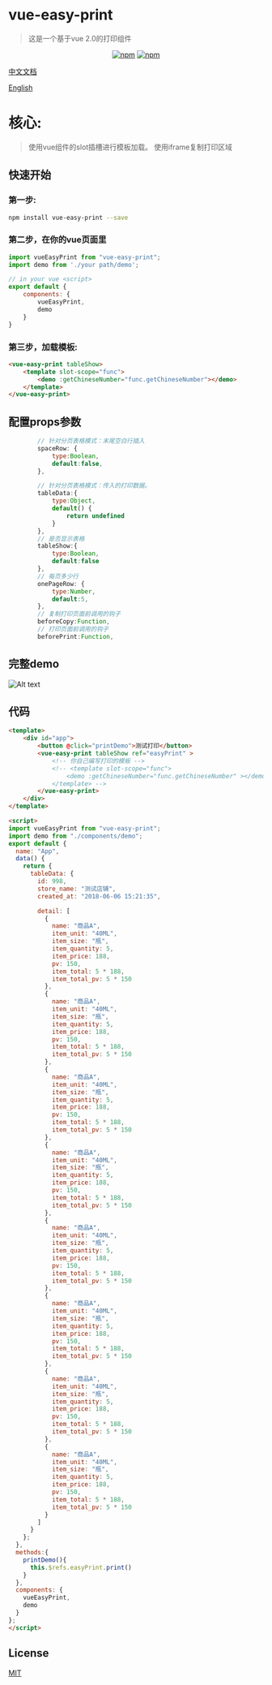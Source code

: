 # vue-easy-print
> 这是一个基于vue 2.0的打印组件
<p align="center">
   <a href="https://www.npmjs.com/package/vue-easy-print"><img src="https://img.shields.io/npm/v/vue-easy-print.svg?style=flat" alt="npm"></a>
   <a href="https://www.npmjs.com/package/vue-easy-print"><img src="https://img.shields.io/npm/dm/vue-easy-print.svg?style=flat" alt="npm"></a>
 </p>
 
[中文文档](./README.MD)

[English](./README.EN.MD)

# 核心:
> 使用vue组件的slot插槽进行模板加载。
> 使用iframe复制打印区域

## 快速开始

### 第一步:
``` sh
npm install vue-easy-print --save
```
### 第二步，在你的vue页面里
``` js
import vueEasyPrint from "vue-easy-print";
import demo from './your path/demo';

// in your vue <script>
export default {
    components: {
        vueEasyPrint,
        demo
    }
}
```

### 第三步，加载模板:
``` html
<vue-easy-print tableShow>
    <template slot-scope="func">
        <demo :getChineseNumber="func.getChineseNumber"></demo>
    </template>
</vue-easy-print>

```


## 配置props参数
``` js
        // 针对分页表格模式：末尾空白行插入
        spaceRow: {
            type:Boolean,
            default:false,
        },

        // 针对分页表格模式：传入的打印数据。
        tableData:{
            type:Object,
            default() {
                return undefined
            }
        },
        // 是否显示表格
        tableShow:{
            type:Boolean,
            default:false
        },
        // 每页多少行
        onePageRow: {
            type:Number,
            default:5,
        },
        // 复制打印页面前调用的钩子
        beforeCopy:Function,
        // 打印页面前调用的钩子
        beforePrint:Function,
```


## 完整demo
![Alt text](./images/demo.png)


## 代码
``` html
<template>
    <div id="app">
        <button @click="printDemo">测试打印</button>
        <vue-easy-print tableShow ref="easyPrint" >
            <!-- 你自己编写打印的模板 -->
            <!-- <template slot-scope="func">
                <demo :getChineseNumber="func.getChineseNumber" ></demo>
            </template> -->
        </vue-easy-print>
    </div>
</template>

<script>
import vueEasyPrint from "vue-easy-print";
import demo from "./components/demo";
export default {
  name: "App",
  data() {
    return {
      tableData: {
        id: 998,
        store_name: "测试店铺",
        created_at: "2018-06-06 15:21:35",

        detail: [
          {
            name: "商品A",
            item_unit: "40ML",
            item_size: "瓶",
            item_quantity: 5,
            item_price: 188,
            pv: 150,
            item_total: 5 * 188,
            item_total_pv: 5 * 150
          },
          {
            name: "商品A",
            item_unit: "40ML",
            item_size: "瓶",
            item_quantity: 5,
            item_price: 188,
            pv: 150,
            item_total: 5 * 188,
            item_total_pv: 5 * 150
          },
          {
            name: "商品A",
            item_unit: "40ML",
            item_size: "瓶",
            item_quantity: 5,
            item_price: 188,
            pv: 150,
            item_total: 5 * 188,
            item_total_pv: 5 * 150
          },
          {
            name: "商品A",
            item_unit: "40ML",
            item_size: "瓶",
            item_quantity: 5,
            item_price: 188,
            pv: 150,
            item_total: 5 * 188,
            item_total_pv: 5 * 150
          },
          {
            name: "商品A",
            item_unit: "40ML",
            item_size: "瓶",
            item_quantity: 5,
            item_price: 188,
            pv: 150,
            item_total: 5 * 188,
            item_total_pv: 5 * 150
          },
          {
            name: "商品A",
            item_unit: "40ML",
            item_size: "瓶",
            item_quantity: 5,
            item_price: 188,
            pv: 150,
            item_total: 5 * 188,
            item_total_pv: 5 * 150
          },
          {
            name: "商品A",
            item_unit: "40ML",
            item_size: "瓶",
            item_quantity: 5,
            item_price: 188,
            pv: 150,
            item_total: 5 * 188,
            item_total_pv: 5 * 150
          },
          {
            name: "商品A",
            item_unit: "40ML",
            item_size: "瓶",
            item_quantity: 5,
            item_price: 188,
            pv: 150,
            item_total: 5 * 188,
            item_total_pv: 5 * 150
          }
        ]
      }
    };
  },
  methods:{
    printDemo(){
      this.$refs.easyPrint.print()
    }
  },
  components: {
    vueEasyPrint,
    demo
  }
};
</script>

```
## License

[MIT](https://github.com/pcloth/vue-easy-print/blob/master/LICENSE)
